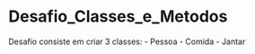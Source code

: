 # Desafio_Classes_e_Metodos

Desafio consiste em criar 3 classes: - Pessoa
                                     - Comida
                                     - Jantar
